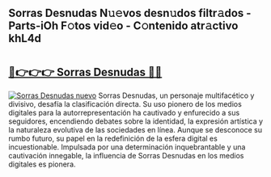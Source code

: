 ## Sorras Desnudas N𝚞𝚎vos desn𝚞dos filtr𝚊dos - Parts-iOh F𝚘tos vid𝚎o - C𝚘ntenido atr𝚊ctivo khL4d

# <h2><a href="http://mbadplm.tromn.icu/?c=Sorras+Desnudas">🔗👉👉👉 Sorras Desnudas 🔗🔗</a></h2>

[![Sorras Desnudas nuevo](https://i.imgur.com/pEAQMta.gif)](http://mbadplm.tromn.icu/?c=Sorras+Desnudas)
Sorras Desnudas, un personaje multifacético y divisivo, desafía la clasificación directa. Su uso pionero de los medios digitales para la autorrepresentación ha cautivado y enfurecido a sus seguidores, encendiendo debates sobre la identidad, la expresión artística y la naturaleza evolutiva de las sociedades en línea. Aunque se desconoce su rumbo futuro, su papel en la redefinición de la esfera digital es incuestionable. Impulsada por una determinación inquebrantable y una cautivación innegable, la influencia de Sorras Desnudas en los medios digitales es pionera.
